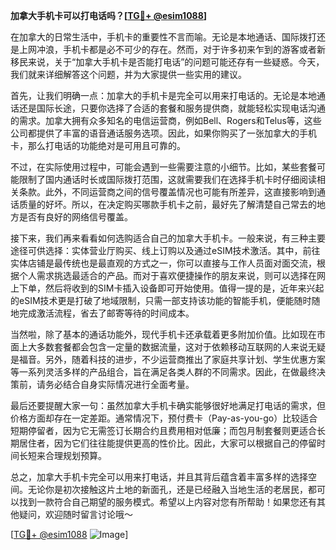 **加拿大手机卡可以打电话吗？[[TG💪+ @esim1088](https://t.me/s/esim1088)]**

在加拿大的日常生活中，手机卡的重要性不言而喻。无论是本地通话、国际拨打还是上网冲浪，手机卡都是必不可少的存在。然而，对于许多初来乍到的游客或者新移民来说，关于“加拿大手机卡是否能打电话”的问题可能还存有一些疑惑。今天，我们就来详细解答这个问题，并为大家提供一些实用的建议。

首先，让我们明确一点：加拿大的手机卡是完全可以用来打电话的。无论是本地通话还是国际长途，只要你选择了合适的套餐和服务提供商，就能轻松实现电话沟通的需求。加拿大拥有众多知名的电信运营商，例如Bell、Rogers和Telus等，这些公司都提供了丰富的语音通话服务选项。因此，如果你购买了一张加拿大的手机卡，那么打电话的功能绝对是可用且可靠的。

不过，在实际使用过程中，可能会遇到一些需要注意的小细节。比如，某些套餐可能限制了国内通话时长或国际拨打范围，这就需要我们在选择手机卡时仔细阅读相关条款。此外，不同运营商之间的信号覆盖情况也可能有所差异，这直接影响到通话质量的好坏。所以，在决定购买哪款手机卡之前，最好先了解清楚自己常去的地方是否有良好的网络信号覆盖。

接下来，我们再来看看如何选购适合自己的加拿大手机卡。一般来说，有三种主要途径可供选择：实体营业厅购买、线上订购以及通过eSIM技术激活。其中，前往实体店铺是最传统也是最直观的方式之一，你可以直接与工作人员面对面交流，根据个人需求挑选最适合的产品。而对于喜欢便捷操作的朋友来说，则可以选择在网上下单，然后将收到的SIM卡插入设备即可开始使用。值得一提的是，近年来兴起的eSIM技术更是打破了地域限制，只需一部支持该功能的智能手机，便能随时随地完成激活流程，省去了邮寄等待的时间成本。

当然啦，除了基本的通话功能外，现代手机卡还承载着更多附加价值。比如现在市面上大多数套餐都会包含一定量的数据流量，这对于依赖移动互联网的人来说无疑是福音。另外，随着科技的进步，不少运营商推出了家庭共享计划、学生优惠方案等一系列灵活多样的产品组合，旨在满足各类人群的不同需求。因此，在做最终决策前，请务必结合自身实际情况进行全面考量。

最后还要提醒大家一句：虽然加拿大手机卡确实能够很好地满足打电话的需求，但价格方面却存在一定差距。通常情况下，预付费卡（Pay-as-you-go）比较适合短期停留者，因为它无需签订长期合约且费用相对低廉；而包月制套餐则更适合长期居住者，因为它们往往能提供更高的性价比。因此，大家可以根据自己的停留时间长短来合理规划预算。

总之，加拿大手机卡完全可以用来打电话，并且其背后蕴含着丰富多样的选择空间。无论你是初次接触这片土地的新面孔，还是已经融入当地生活的老居民，都可以找到一款符合自己期望的服务模式。希望以上内容对您有所帮助！如果您还有其他疑问，欢迎随时留言讨论哦～

[[TG💪+ @esim1088](https://t.me/s/esim1088) ![Image](https://i.postimg.cc/4NQfJmqS/Snipaste-2025-05-13-00-14-12.png)]